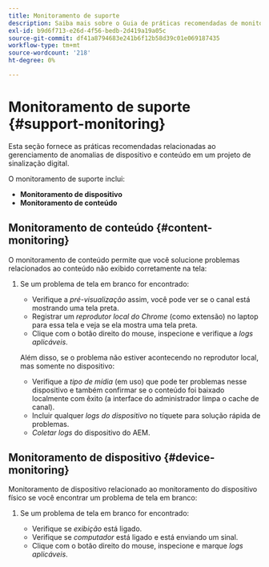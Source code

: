 ```yaml
---
title: Monitoramento de suporte
description: Saiba mais sobre o Guia de práticas recomendadas de monitoramento de suporte do AEM Screens.
exl-id: b9d6f713-e26d-4f56-bedb-2d419a19a05c
source-git-commit: df41a8794683e241b6f12b58d39c01e069187435
workflow-type: tm+mt
source-wordcount: '218'
ht-degree: 0%

---
```


# Monitoramento de suporte {#support-monitoring}

Esta seção fornece as práticas recomendadas relacionadas ao gerenciamento de anomalias de dispositivo e conteúdo em um projeto de sinalização digital.

O monitoramento de suporte inclui:

* **Monitoramento de dispositivo**
* **Monitoramento de conteúdo**

## Monitoramento de conteúdo {#content-monitoring}

O monitoramento de conteúdo permite que você solucione problemas relacionados ao conteúdo não exibido corretamente na tela:

1. Se um problema de tela em branco for encontrado:

   * Verifique a *pré-visualização* assim, você pode ver se o canal está mostrando uma tela preta.
   * Registrar um *reprodutor local do Chrome* (como extensão) no laptop para essa tela e veja se ela mostra uma tela preta.
   * Clique com o botão direito do mouse, inspecione e verifique a *logs aplicáveis*.

   Além disso, se o problema não estiver acontecendo no reprodutor local, mas somente no dispositivo:

   * Verifique a *tipo de mídia* (em uso) que pode ter problemas nesse dispositivo e também confirmar se o conteúdo foi baixado localmente com êxito (a interface do administrador limpa o cache de canal).
   * Incluir qualquer *logs do dispositivo* no tíquete para solução rápida de problemas.
   * *Coletar logs* do dispositivo do AEM.

## Monitoramento de dispositivo {#device-monitoring}

Monitoramento de dispositivo relacionado ao monitoramento do dispositivo físico se você encontrar um problema de tela em branco:

1. Se um problema de tela em branco for encontrado:

   * Verifique se *exibição* está ligado.
   * Verifique se *computador* está ligado e está enviando um sinal.
   * Clique com o botão direito do mouse, inspecione e marque *logs aplicáveis*.
